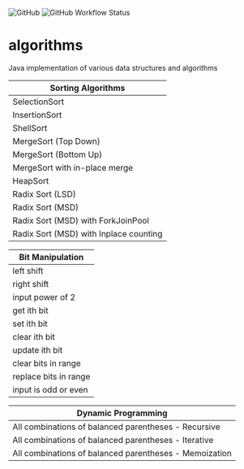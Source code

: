 ![GitHub](https://img.shields.io/github/license/h-shrishrimal/algorithms)
![GitHub Workflow Status](https://github.com/h-shrishrimal/algorithms/actions/workflows/maven.yml/badge.svg)

# algorithms
Java implementation of various data structures and algorithms

| Sorting Algorithms 	                   |
|----------------------------------------|
| SelectionSort 	                        |
| InsertionSort 	                        |
| ShellSort 	                            |
| MergeSort (Top Down) 	                 |
| MergeSort (Bottom Up)	                 |
| MergeSort with in-place merge	         |
| HeapSort	                              |
| Radix Sort (LSD) 	                     |
| Radix Sort (MSD)	                      |
| Radix Sort (MSD) with ForkJoinPool     |
| Radix Sort (MSD) with Inplace counting |

| Bit Manipulation      |
|-----------------------|
| left shift            |
| right shift           |
| input power of 2      |
| get ith bit           |
| set ith bit           |
| clear ith bit         |
| update ith bit        |
| clear bits in range   |
| replace bits in range |
| input is odd or even  |

| Dynamic Programming                                    |
|--------------------------------------------------------|
| All combinations of balanced parentheses - Recursive   |
| All combinations of balanced parentheses - Iterative   |
| All combinations of balanced parentheses - Memoization |



